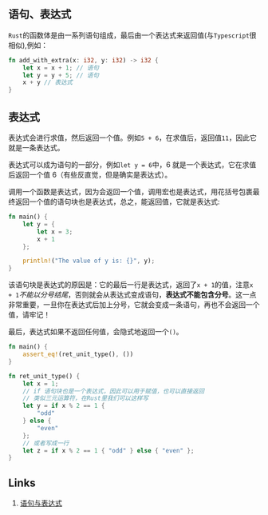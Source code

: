 ## 语句、表达式

`Rust`的函数体是由一系列语句组成，最后由一个表达式来返回值(与`Typescript`很相似),例如：
```rust
fn add_with_extra(x: i32, y: i32) -> i32 {
    let x = x + 1; // 语句
    let y = y + 5; // 语句
    x + y // 表达式
}
```

## 表达式

表达式会进行求值，然后返回一个值。例如`5 + 6`，在求值后，返回值`11`，因此它就是一条表达式。

表达式可以成为语句的一部分，例如`let y = 6`中，6 就是一个表达式，它在求值后返回一个值 6（有些反直觉，但是确实是表达式）。

调用一个函数是表达式，因为会返回一个值，调用宏也是表达式，用花括号包裹最终返回一个值的语句块也是表达式，总之，能返回值，它就是表达式:

```rust
fn main() {
    let y = {
        let x = 3;
        x + 1
    };

    println!("The value of y is: {}", y);
}
```
该语句块是表达式的原因是：它的最后一行是表达式，返回了`x + 1`的值，注意`x + 1`*不能以分号结尾*，否则就会从表达式变成语句，**表达式不能包含分号**。这一点非常重要，一旦你在表达式后加上分号，它就会变成一条语句，再也不会返回一个值，请牢记！

最后，表达式如果不返回任何值，会隐式地返回一个`()`。
```rust
fn main() {
    assert_eq!(ret_unit_type(), ())
}

fn ret_unit_type() {
    let x = 1;
    // if 语句块也是一个表达式，因此可以用于赋值，也可以直接返回
    // 类似三元运算符，在Rust里我们可以这样写
    let y = if x % 2 == 1 {
        "odd"
    } else {
        "even"
    };
    // 或者写成一行
    let z = if x % 2 == 1 { "odd" } else { "even" };
}
```

## Links

1. [语句与表达式](https://course.rs/basic/base-type/statement-expression.html)